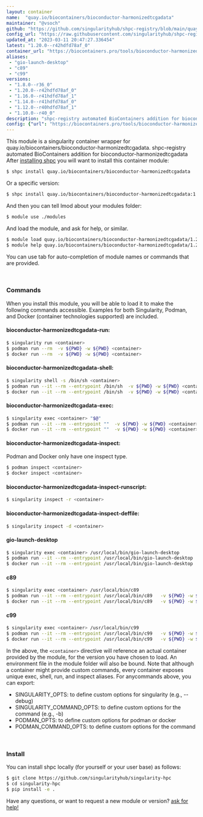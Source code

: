 ```yaml
---
layout: container
name:  "quay.io/biocontainers/bioconductor-harmonizedtcgadata"
maintainer: "@vsoch"
github: "https://github.com/singularityhub/shpc-registry/blob/main/quay.io/biocontainers/bioconductor-harmonizedtcgadata/container.yaml"
config_url: "https://raw.githubusercontent.com/singularityhub/shpc-registry/main/quay.io/biocontainers/bioconductor-harmonizedtcgadata/container.yaml"
updated_at: "2023-03-11 20:47:27.336454"
latest: "1.20.0--r42hdfd78af_0"
container_url: "https://biocontainers.pro/tools/bioconductor-harmonizedtcgadata"
aliases:
 - "gio-launch-desktop"
 - "c89"
 - "c99"
versions:
 - "1.8.0--r36_0"
 - "1.20.0--r42hdfd78af_0"
 - "1.16.0--r41hdfd78af_1"
 - "1.14.0--r41hdfd78af_0"
 - "1.12.0--r40hdfd78af_1"
 - "1.10.0--r40_0"
description: "shpc-registry automated BioContainers addition for bioconductor-harmonizedtcgadata"
config: {"url": "https://biocontainers.pro/tools/bioconductor-harmonizedtcgadata", "maintainer": "@vsoch", "description": "shpc-registry automated BioContainers addition for bioconductor-harmonizedtcgadata", "latest": {"1.20.0--r42hdfd78af_0": "sha256:3cf91349914dc00e0bb1a7f427c11d85bfdb96413854cd3deadfa46f0695701d"}, "tags": {"1.8.0--r36_0": "sha256:b74adf29f129752959f2a20b62e7d17c7f836be131b2932deb2e45678501dfa5", "1.20.0--r42hdfd78af_0": "sha256:3cf91349914dc00e0bb1a7f427c11d85bfdb96413854cd3deadfa46f0695701d", "1.16.0--r41hdfd78af_1": "sha256:35fd3a772f26afc54a75db122f47443bcdf7c088022c2e3b92793c685656923c", "1.14.0--r41hdfd78af_0": "sha256:c10fb228fe58f6ac7d20739fc6e5a1db795f565298ae7f5b682be6fe9d81a9e6", "1.12.0--r40hdfd78af_1": "sha256:8331b98a148d651f762c7f8b3c81b944ac937317b5462b19e568591c710aeaac", "1.10.0--r40_0": "sha256:9a01116c7fc83c175a44318d6fe11ae9f32e77dc56acb542ab1bf6f181e8d380"}, "docker": "quay.io/biocontainers/bioconductor-harmonizedtcgadata", "aliases": {"gio-launch-desktop": "/usr/local/bin/gio-launch-desktop", "c89": "/usr/local/bin/c89", "c99": "/usr/local/bin/c99"}}
---
```


This module is a singularity container wrapper for quay.io/biocontainers/bioconductor-harmonizedtcgadata.
shpc-registry automated BioContainers addition for bioconductor-harmonizedtcgadata
After [installing shpc](#install) you will want to install this container module:


```bash
$ shpc install quay.io/biocontainers/bioconductor-harmonizedtcgadata
```

Or a specific version:

```bash
$ shpc install quay.io/biocontainers/bioconductor-harmonizedtcgadata:1.20.0--r42hdfd78af_0
```

And then you can tell lmod about your modules folder:

```bash
$ module use ./modules
```

And load the module, and ask for help, or similar.

```bash
$ module load quay.io/biocontainers/bioconductor-harmonizedtcgadata/1.20.0--r42hdfd78af_0
$ module help quay.io/biocontainers/bioconductor-harmonizedtcgadata/1.20.0--r42hdfd78af_0
```

You can use tab for auto-completion of module names or commands that are provided.

<br>

### Commands

When you install this module, you will be able to load it to make the following commands accessible.
Examples for both Singularity, Podman, and Docker (container technologies supported) are included.

#### bioconductor-harmonizedtcgadata-run:

```bash
$ singularity run <container>
$ podman run --rm  -v ${PWD} -w ${PWD} <container>
$ docker run --rm  -v ${PWD} -w ${PWD} <container>
```

#### bioconductor-harmonizedtcgadata-shell:

```bash
$ singularity shell -s /bin/sh <container>
$ podman run --it --rm --entrypoint /bin/sh  -v ${PWD} -w ${PWD} <container>
$ docker run --it --rm --entrypoint /bin/sh  -v ${PWD} -w ${PWD} <container>
```

#### bioconductor-harmonizedtcgadata-exec:

```bash
$ singularity exec <container> "$@"
$ podman run --it --rm --entrypoint ""  -v ${PWD} -w ${PWD} <container> "$@"
$ docker run --it --rm --entrypoint ""  -v ${PWD} -w ${PWD} <container> "$@"
```

#### bioconductor-harmonizedtcgadata-inspect:

Podman and Docker only have one inspect type.

```bash
$ podman inspect <container>
$ docker inspect <container>
```

#### bioconductor-harmonizedtcgadata-inspect-runscript:

```bash
$ singularity inspect -r <container>
```

#### bioconductor-harmonizedtcgadata-inspect-deffile:

```bash
$ singularity inspect -d <container>
```


#### gio-launch-desktop

```bash
$ singularity exec <container> /usr/local/bin/gio-launch-desktop
$ podman run --it --rm --entrypoint /usr/local/bin/gio-launch-desktop   -v ${PWD} -w ${PWD} <container> -c " $@"
$ docker run --it --rm --entrypoint /usr/local/bin/gio-launch-desktop   -v ${PWD} -w ${PWD} <container> -c " $@"
```


#### c89

```bash
$ singularity exec <container> /usr/local/bin/c89
$ podman run --it --rm --entrypoint /usr/local/bin/c89   -v ${PWD} -w ${PWD} <container> -c " $@"
$ docker run --it --rm --entrypoint /usr/local/bin/c89   -v ${PWD} -w ${PWD} <container> -c " $@"
```


#### c99

```bash
$ singularity exec <container> /usr/local/bin/c99
$ podman run --it --rm --entrypoint /usr/local/bin/c99   -v ${PWD} -w ${PWD} <container> -c " $@"
$ docker run --it --rm --entrypoint /usr/local/bin/c99   -v ${PWD} -w ${PWD} <container> -c " $@"
```



In the above, the `<container>` directive will reference an actual container provided
by the module, for the version you have chosen to load. An environment file in the
module folder will also be bound. Note that although a container
might provide custom commands, every container exposes unique exec, shell, run, and
inspect aliases. For anycommands above, you can export:

 - SINGULARITY_OPTS: to define custom options for singularity (e.g., --debug)
 - SINGULARITY_COMMAND_OPTS: to define custom options for the command (e.g., -b)
 - PODMAN_OPTS: to define custom options for podman or docker
 - PODMAN_COMMAND_OPTS: to define custom options for the command

<br>

### Install

You can install shpc locally (for yourself or your user base) as follows:

```bash
$ git clone https://github.com/singularityhub/singularity-hpc
$ cd singularity-hpc
$ pip install -e .
```

Have any questions, or want to request a new module or version? [ask for help!](https://github.com/singularityhub/singularity-hpc/issues)